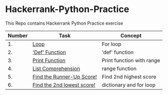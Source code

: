 # Hackerrank-Python-Practice
This Repo contains Hackerrank Python Practice exercise

| Number | Task | Concept |
|--------|------|---------|
| 1. | [Loop](https://github.com/AlpeshGo/Hackerrank-Python-Practice/blob/main/For%20Loop) | For loop |
| 2. | ['Def' Function](https://github.com/AlpeshGo/Hackerrank-Python-Practice/blob/main/Write%20a%20function:%20Leap%20Year) | 'def' function |
| 3. | [ Print Function](https://github.com/AlpeshGo/Hackerrank-Python-Practice/blob/main/Print%20Function) | Print function with range |
| 4. | [List Comprehension](https://github.com/AlpeshGo/Hackerrank-Python-Practice/blob/main/List%20Comprehensions) | range function |
| 5. | [Find the Runner-Up Score!](https://github.com/AlpeshGo/Hackerrank-Python-Practice/blob/main/Find%20the%20Runner-Up%20Score!) | Find 2nd highest score |
| 6. | [Find the 2nd lowest score!](https://github.com/AlpeshGo/Hackerrank-Python-Practice/commit/b5d72e63d61d7c617dbc1ac6dd7067a5180e906f) | dictionary and for loop |

